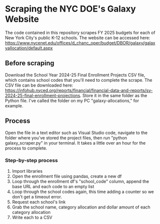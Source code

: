 # Scraping the NYC DOE's Galaxy Website
The code contained in this repository scrapes FY 2025 budgets for each of New York City's public K-12 schools. The website can be accessed here: https://www.nycenet.edu/offices/d_chanc_oper/budget/DBOR/galaxy/galaxyallocation/default.aspx

## Before scraping
Download the School Year 2024-25 Final Enrollment Projects CSV file, which contains school codes that you'll need to complete the scrape. The CSV file can be downloaded here: https://infohub.nyced.org/reports/financial/financial-data-and-reports/sy-2024-25-final-enrollment-projections. Store it in the same folder as the Python file. I've called the folder on my PC "galaxy-allocations," for example. 

## Process
Open the file in a text editor such as Visual Studio code, navigate to the folder where you've stored the project files, then run "python galaxy_scraper.py" in your terminal. It takes a little over an hour for the process to complete. 

### Step-by-step process
1. Import libraries
2. Open the enrollment file using pandas, create a new df
3. Loop through the enrollment df's "school_code" column, append the base URL and each code to an empty list
4. Loop through the school codes again, this time adding a counter so we don't get a timeout error.
5. Request each school's link
6. Grab the school name, category allocation and dollar amount of each category allocation
7. Write each to a CSV
